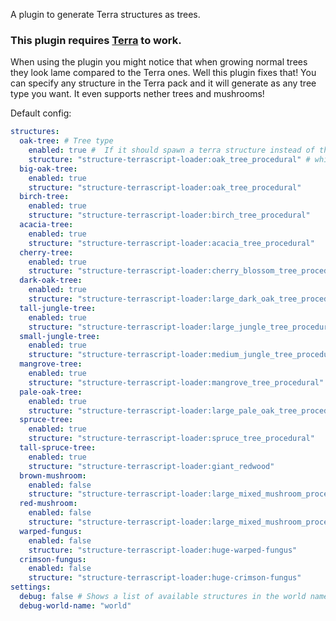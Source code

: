 A plugin to generate Terra structures as trees.

### This plugin requires [Terra](https://modrinth.com/plugin/terra) to work.

When using the plugin you might notice that when growing normal trees they look lame compared to the Terra ones. Well this plugin fixes that! You can specify any structure in the Terra pack and it will generate as any tree type you want. It even supports nether trees and mushrooms!

Default config:
```yaml
structures:
  oak-tree: # Tree type
    enabled: true #  If it should spawn a terra structure instead of the vanilla one
    structure: "structure-terrascript-loader:oak_tree_procedural" # which structure to spawn
  big-oak-tree:
    enabled: true
    structure: "structure-terrascript-loader:oak_tree_procedural"
  birch-tree:
    enabled: true
    structure: "structure-terrascript-loader:birch_tree_procedural"
  acacia-tree:
    enabled: true
    structure: "structure-terrascript-loader:acacia_tree_procedural"
  cherry-tree:
    enabled: true
    structure: "structure-terrascript-loader:cherry_blossom_tree_procedural"
  dark-oak-tree:
    enabled: true
    structure: "structure-terrascript-loader:large_dark_oak_tree_procedural"
  tall-jungle-tree:
    enabled: true
    structure: "structure-terrascript-loader:large_jungle_tree_procedural"
  small-jungle-tree:
    enabled: true
    structure: "structure-terrascript-loader:medium_jungle_tree_procedural"
  mangrove-tree:
    enabled: true
    structure: "structure-terrascript-loader:mangrove_tree_procedural"
  pale-oak-tree:
    enabled: true
    structure: "structure-terrascript-loader:large_pale_oak_tree_procedural"
  spruce-tree:
    enabled: true
    structure: "structure-terrascript-loader:spruce_tree_procedural"
  tall-spruce-tree:
    enabled: true
    structure: "structure-terrascript-loader:giant_redwood"
  brown-mushroom:
    enabled: false
    structure: "structure-terrascript-loader:large_mixed_mushroom_procedural"
  red-mushroom:
    enabled: false
    structure: "structure-terrascript-loader:large_mixed_mushroom_procedural"
  warped-fungus:
    enabled: false
    structure: "structure-terrascript-loader:huge-warped-fungus"
  crimson-fungus:
    enabled: false
    structure: "structure-terrascript-loader:huge-crimson-fungus"
settings:
  debug: false # Shows a list of available structures in the world name specified below during startup. Also has a few more debug messages.
  debug-world-name: "world"
```
